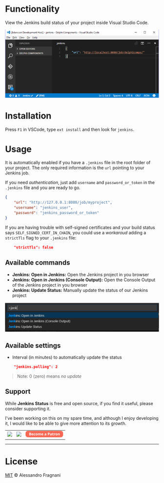 # Functionality

View the Jenkins build status of your project inside Visual Studio Code.

![screenshot](images/jenkins-screenshot.png)

# Installation

Press `F1` in VSCode, type `ext install` and then look for `jenkins`.

# Usage

It is automatically enabled if you have a `.jenkins` file in the root folder of your project. The only required information is the `url` pointing to your Jenkins job. 

If you need _authentication_, just add `username` and `password_or_token` in the `.jenkins` file and you are ready to go.


```json
{
    "url": "http://127.0.0.1:8080/job/myproject",
    "username": "jenkins_user",
    "password": "jenkins_password_or_token"
}
``` 

If you are having trouble with self-signed certificates and your build status says `SELF_SIGNED_CERT_IN_CHAIN`, you could use a _workaroud_ adding a `strictTls` flag to your `.jenkins` file:

```json
    "strictTls": false
```

## Available commands

* **Jenkins: Open in Jenkins:** Open the Jenkins project in you browser 
* **Jenkins: Open in Jenkins (Console Output):** Open the Console Output of the Jenkins project in you browser 
* **Jenkins: Update Status:** Manually update the status of our Jenkins project

![Commands](images/jenkins-commands.png)

## Available settings

* Interval (in minutes) to automatically update the status
```json
    "jenkins.polling": 2
```
> Note: 0 (zero) means _no update_

## Support

While **Jenkins Status** is free and open source, if you find it useful, please consider supporting it.

I've been working on this on my spare time, and although I enjoy developing it, I would like to be able to give more attention to its growth.

<table align="center" width="60%" border="0">
  <tr>
    <td>
      <a title="Paypal" href="https://www.paypal.com/cgi-bin/webscr?cmd=_donations&business=EP57F3B6FXKTU&lc=US&item_name=Alessandro%20Fragnani&item_number=vscode%20extensions&currency_code=USD&bn=PP%2dDonationsBF%3abtn_donate_SM%2egif%3aNonHosted"><img src="https://www.paypalobjects.com/en_US/i/btn/btn_donate_SM.gif"/></a>
    </td>
    <td>
      <a title="Paypal" href="https://www.paypal.com/cgi-bin/webscr?cmd=_donations&business=EP57F3B6FXKTU&lc=BR&item_name=Alessandro%20Fragnani&item_number=vscode%20extensions&currency_code=BRL&bn=PP%2dDonationsBF%3abtn_donate_SM%2egif%3aNonHosted"><img src="https://www.paypalobjects.com/pt_BR/i/btn/btn_donate_SM.gif"/></a>
    </td>
    <td>
      <a title="Patreon" href="https://www.patreon.com/alefragnani"><img src="https://raw.githubusercontent.com/alefragnani/oss-resources/master/images/button-become-a-patron-rounded-small.png"/></a>
    </td>
  </tr>
</table>

---

# License

[MIT](LICENSE.md) &copy; Alessandro Fragnani